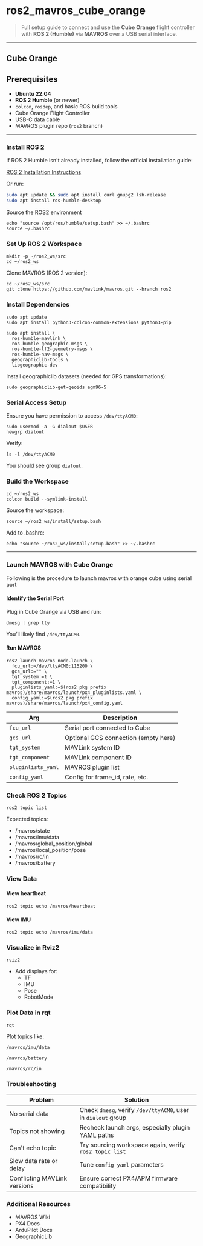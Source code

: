 # ros2_mavros_cube_orange

> Full setup guide to connect and use the **Cube Orange** flight controller with **ROS 2 (Humble)** via **MAVROS** over a USB serial interface.

---
## Cube Orange


## Prerequisites

- **Ubuntu 22.04**
- **ROS 2 Humble** (or newer)
- `colcon`, `rosdep`, and basic ROS build tools
- Cube Orange Flight Controller
- USB-C data cable
- MAVROS plugin repo (`ros2` branch)

---
### Install ROS 2

If ROS 2 Humble isn't already installed, follow the official installation guide:

[ROS 2 Installation Instructions](https://docs.ros.org/en/humble/Installation/Ubuntu-Install-Debians.html)

Or run:

```bash
sudo apt update && sudo apt install curl gnupg2 lsb-release
sudo apt install ros-humble-desktop
```
Source the ROS2 environment
```
echo "source /opt/ros/humble/setup.bash" >> ~/.bashrc
source ~/.bashrc
```

### Set Up ROS 2 Workspace
```
mkdir -p ~/ros2_ws/src
cd ~/ros2_ws
```
Clone MAVROS (ROS 2 version):
```
cd ~/ros2_ws/src
git clone https://github.com/mavlink/mavros.git --branch ros2
```

### Install Dependencies
```
sudo apt update
sudo apt install python3-colcon-common-extensions python3-pip
```
```
sudo apt install \
  ros-humble-mavlink \
  ros-humble-geographic-msgs \
  ros-humble-tf2-geometry-msgs \
  ros-humble-nav-msgs \
  geographiclib-tools \
  libgeographic-dev
```
Install geographiclib datasets (needed for GPS transformations):
```
sudo geographiclib-get-geoids egm96-5
```

### Serial Access Setup
Ensure you have permission to access `/dev/ttyACM0`:
```
sudo usermod -a -G dialout $USER
newgrp dialout
```
Verify:
```
ls -l /dev/ttyACM0
```
You should see group `dialout`.

### Build the Workspace
```
cd ~/ros2_ws
colcon build --symlink-install
```
Source the workspace:
```
source ~/ros2_ws/install/setup.bash
```
Add to .bashrc:
```
echo "source ~/ros2_ws/install/setup.bash" >> ~/.bashrc
```

---
### Launch MAVROS with Cube Orange
Following is the procedure to launch mavros with orange cube using serial port

#### Identify the Serial Port
Plug in Cube Orange via USB and run:
```
dmesg | grep tty
```
You’ll likely find `/dev/ttyACM0`.

#### Run MAVROS
```
ros2 launch mavros node.launch \
  fcu_url:=/dev/ttyACM0:115200 \
  gcs_url:="" \
  tgt_system:=1 \
  tgt_component:=1 \
  pluginlists_yaml:=$(ros2 pkg prefix mavros)/share/mavros/launch/px4_pluginlists.yaml \
  config_yaml:=$(ros2 pkg prefix mavros)/share/mavros/launch/px4_config.yaml
```
| Arg                | Description                          |
| ------------------ | ------------------------------------ |
| `fcu_url`          | Serial port connected to Cube        |
| `gcs_url`          | Optional GCS connection (empty here) |
| `tgt_system`       | MAVLink system ID                    |
| `tgt_component`    | MAVLink component ID                 |
| `pluginlists_yaml` | MAVROS plugin list                   |
| `config_yaml`      | Config for frame\_id, rate, etc.     |

### Check ROS 2 Topics
```
ros2 topic list
```
Expected topics:
- /mavros/state
- /mavros/imu/data
- /mavros/global_position/global
- /mavros/local_position/pose
- /mavros/rc/in
- /mavros/battery

### View Data
#### View heartbeat
```
ros2 topic echo /mavros/heartbeat
```
#### View IMU
```
ros2 topic echo /mavros/imu/data
```
### Visualize in Rviz2
```
rviz2
```
- Add displays for:
  - TF
  - IMU
  - Pose
  - RobotMode

### Plot Data in rqt
```
rqt
```
Plot topics like:
```
/mavros/imu/data
```
```
/mavros/battery
```
```
/mavros/rc/in
```

### Troubleshooting
| Problem                      | Solution                                                      |
| ---------------------------- | ------------------------------------------------------------- |
| No serial data               | Check `dmesg`, verify `/dev/ttyACM0`, user in `dialout` group |
| Topics not showing           | Recheck launch args, especially plugin YAML paths             |
| Can't echo topic             | Try sourcing workspace again, verify `ros2 topic list`        |
| Slow data rate or delay      | Tune `config_yaml` parameters                                 |
| Conflicting MAVLink versions | Ensure correct PX4/APM firmware compatibility                 |

### Additional Resources
- MAVROS Wiki
- PX4 Docs
- ArduPilot Docs
- GeographicLib
